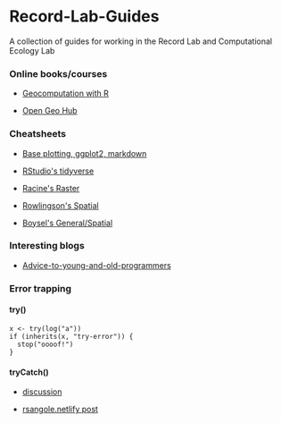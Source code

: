 # Record-Lab-Guides
A collection of guides for working in the Record Lab and Computational Ecology Lab


### Online books/courses

+ [Geocomputation with R](https://geocompr.robinlovelace.net/)

+ [Open Geo Hub](https://opengeohub.org/course)

### Cheatsheets

+ [Base plotting, ggplot2, markdown](https://www.r-graph-gallery.com/cheatsheet/)

+ [RStudio's tidyverse](https://www.rstudio.com/resources/cheatsheets/)

+ [Racine's Raster](https://rpubs.com/etiennebr/visualraster)

+ [Rowlingson's Spatial](https://www.maths.lancs.ac.uk/~rowlings/Teaching/UseR2012/cheatsheet.html)

+ [Boysel's General/Spatial](https://gist.github.com/sboysel/fc661f26ef51eae6377b)

### Interesting blogs

+ [Advice-to-young-and-old-programmers](https://r-posts.com/advice-to-young-and-old-programmers-a-conversation-with-hadley-wickham/)

### Error trapping

#### try()

```
x <- try(log("a"))
if (inherits(x, "try-error")) {
  stop("oooof!")
}
```

#### tryCatch()

+ [discussion](https://stackoverflow.com/questions/12193779/how-to-write-trycatch-in-r)

+ [rsangole.netlify post](https://rsangole.netlify.com/post/try-catch/)
